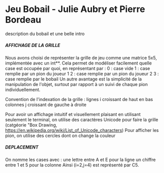# Jeu Bobail - Julie Aubry et Pierre Bordeau

description du bobail et une belle intro

##### AFFICHAGE DE LA GRILLE

Nous avons choisi de représenter la grille de jeu comme une matrice 5x5, implémentée avec un int\*\*.
Cela permet de modéliser facilement quelle case est occupée par quoi, en représentant par :
0 : case vide
1 : case remplie par un pion du joueur 1
2 : case remplie par un pion du joueur 2
3 : case remplie par le bobail
Un autre avantage est la simplicité de la manipulation de l'objet, surtout par rapport à un suivi de chaque pion individuellement.

Convention de l'indexation de la grille :
lignes i croissant de haut en bas
colonnes j croissant de gauche à droite

Pour avoir un affichage intuitif et visuellement plaisant en utilisant seulement le terminal, on utilise des caractères Unicode pour faire la grille (catgéorie "Box Drawing, https://en.wikipedia.org/wiki/List_of_Unicode_characters)
Pour afficher les pion, on utilise des cercles dont on change la couleur

##### DEPLACEMENT

On nomme les cases avec :
une lettre entre A et E pour la ligne
un chiffre entre 1 et 5 pour la colonne
Ainsi (i=2,j=4) est représenté par C5.
